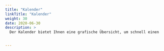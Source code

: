 ```yaml
---
title: "Kalender"
linkTitle: "Kalender"
weight: 30
date: 2020-06-30
description: > 
  Der Kalender bietet Ihnen eine grafische Übersicht, um schnell einen Überblick über die Belegungssituation zu erhalten. Sie können im Kalender nach freien Ressourcen suchen, Buchungen vornehmen oder löschen.

  
---
```

